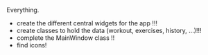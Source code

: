 Everything.
- create the different central widgets for the app !!!
- create classes to hold the data (workout, exercises, history, ...)!!!
- complete the MainWindow class !!
- find icons!
